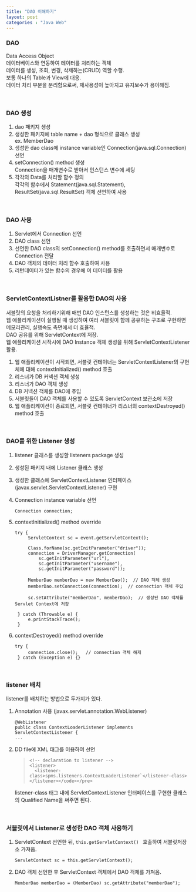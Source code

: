 ```yaml
---
title: "DAO 이해하기"
layout: post
categories : "Java Web"
---
```


### DAO

Data Access Object  
데이터베이스와 연동하여 테이터를 처리하는 객체  
데이터를 생성, 조회, 변경, 삭제하는(CRUD) 역할 수행.  
보통 하나의 Table과 View에 대응.  
데이터 처리 부분을 분리함으로써, 재사용성이 높아지고 유지보수가 용이해짐.  


<br>

### DAO 생성
1. dao 패키지 생성
1. 생성한 패키지에 table name + dao 형식으로 클래스 생성  
  ex. MemberDao 
1. 생성한 dao class에 instance variable인 Connection(java.sql.Connection) 선언 
2. setConnection() method 생성  
  Connection을 매개변수로 받아서 인스턴스 변수에 세팅
1. 각각의 Data를 처리할 함수 정의  
  각각의 함수에서 Statement(java.sql.Statement), ResultSet(java.sql.ResultSet) 객체 선언하여 사용

<br>

### DAO 사용
1. Servlet에서 Connection 선언
2. DAO class 선언
3. 선언한 DAO class의 setConnection() method를 호출하면서 매개변수로 Connection 전달
4. DAO 객체의 데이터 처리 함수 호출하여 사용
5. 리턴데이터가 있는 함수의 경우에 이 데이터를 활용

<br>

### ServletContextListner를 활용한 DAO의 사용
서블릿의 요청을 처리하기위해 매번 DAO 인스턴스를 생성하는 것은 비효율적.  
웹 애플리케이션이 실행될 때 생성하여 여러 서블릿이 함께 공유하는 구조로 구현하면 메모리관리, 실행속도 측면에서 더 효율적.  
DAO 공유를 위해 ServletContext에 저장.  
웹 애플리케이션 시작시에 DAO Instance 객체 생성을 위해 ServletContextListener 활용.  
  
1. 웹 애플리케이션이 시작되면, 서블릿 컨테이너는 ServletContextListener의 구현체에 대해 contextInitialized() method 호출  
2. 리스너가 DB 커넥션 객체 생성  
3. 리스너가 DAO 객체 생성  
4. DB 커넥션 객체를 DAO에 주입  
5. 서블릿들이 DAO 객체를 사용할 수 있도록 ServletContext 보관소에 저장  
6. 웹 애플리케이션이 종료되면, 서블릿 컨테이너가 리스너의 contextDestroyed() method 호출  

<br>

### DAO를 위한 Listener 생성
1. listener 클래스를 생성할 listeners package 생성  
2. 생성된 패키지 내에 Listener 클래스 생성
3. 생성한 클래스에 ServletContextListener 인터페이스 (javax.servlet.ServletContextListener) 구현
4. Connection instance variable 선언  
	
	```
	Connection connection;
	```
	
4. contextInitialized() method override  
	
	<pre><code>try {
		ServletContext sc = event.getServletContext();
	
		Class.forName(sc.getInitParameter("driver"));
		connection = DriverManager.getConnection(
			sc.getInitParameter("url"),
			sc.getInitParameter("username"),
			sc.getInitParameter("password"));
	
		MemberDao memberDao = new MemberDao();  // DAO 객체 생성
		memberDao.setConnection(connection);  // connection 객체 주입
			
		sc.setAttribute("memberDao", memberDao);  // 생성된 DAO 객체를 Servlet Context에 저장
			
	} catch (Throwable e) {
		e.printStackTrace();
	}</code></pre>

	
5. contextDestroyed() method override  
	
	<pre><code>try {
		connection.close();   // connection 객체 해제
	} catch (Exception e) {}</code></pre>
	

<br>

### listener 배치

listener를 배치하는 방법으로 두가지가 있다.  
  
1. Annotation 사용 (javax.servlet.annotation.WebListener)  

	```
	@WebListener
	public class ContextLoaderListener implements ServletContextListener {
	...
	```

2. DD file에 XML 태그를 이용하여 선언  
	
	> ```
	> <!-- declaration to listener -->
	> <listener>
	>	<listener-class>spms.listeners.ContextLoaderListener`</listener-class>
	> </listener></code></pre>
	> ```
	  
	listener-class 태그 내에 ServletContextListener 인터페이스를 구현한 클래스의 Qualified Name을 써주면 된다.  

<br>

### 서블릿에서 Listener로 생성한 DAO 객체 사용하기
1. ServletContext 선언한 뒤, `this.getServletContext() ` 호출하여 서블릿저장소 가져옴.  
	```
	ServletContext sc = this.getServletContext();
	```
	
2. DAO 객체 선언한 후 ServletContext 객체에서 DAO 객체를 가져옴.  
	```
	MemberDao memberDao = (MemberDao) sc.getAttribute("memberDao");
	```
